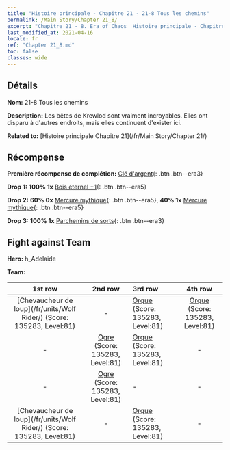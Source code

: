 ```yaml
---
title: "Histoire principale - Chapitre 21 - 21-8 Tous les chemins"
permalink: /Main Story/Chapter 21_8/
excerpt: "Chapitre 21 - 8. Era of Chaos  Histoire principale - Chapitre 21_8. 21-8 Tous les chemins"
last_modified_at: 2021-04-16
locale: fr
ref: "Chapter 21_8.md"
toc: false
classes: wide
---
```


## Détails

 **Nom:** 21-8 Tous les chemins

 **Description:** Les bêtes de Krewlod sont vraiment incroyables. Elles ont disparu à d'autres endroits, mais elles continuent d'exister ici.

 **Related to:** [Histoire principale Chapitre 21](/fr/Main Story/Chapter 21/)

## Récompense

 **Première récompense de complétion:** [Clé d'argent](/fr/Items/con_693/){: .btn .btn--era3}

 **Drop 1:** **100% 1x** [Bois éternel +1](/fr/Items/mat_69/){: .btn .btn--era5}

 **Drop 2:** **60% 0x** [Mercure mythique](/fr/Items/mat_63/){: .btn .btn--era5}, **40% 1x** [Mercure mythique](/fr/Items/mat_63/){: .btn .btn--era5}

 **Drop 3:** **100% 1x** [Parchemins de sorts](/fr/Items/con_694/){: .btn .btn--era3}


## Fight against Team
 **Hero:** h_Adelaide

 **Team:**


  | 1st row | 2nd row | 3rd row | 4th row |
  |:----:|:----:|:----|:----:|
  | [Chevaucheur de loup](/fr/units/Wolf Rider/) (Score: 135283, Level:81)  | - | [Orque](/fr/units/Orc/) (Score: 135283, Level:81)  | [Orque](/fr/units/Orc/) (Score: 135283, Level:81)  |
  | - | [Ogre](/fr/units/Ogre/) (Score: 135283, Level:81)  | [Orque](/fr/units/Orc/) (Score: 135283, Level:81)  | - |
  | - | [Ogre](/fr/units/Ogre/) (Score: 135283, Level:81)  | - | - |
  | [Chevaucheur de loup](/fr/units/Wolf Rider/) (Score: 135283, Level:81)  | - | [Orque](/fr/units/Orc/) (Score: 135283, Level:81)  | - |


